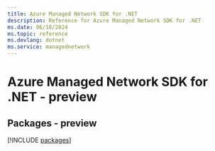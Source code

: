 ```yaml
---
title: Azure Managed Network SDK for .NET
description: Reference for Azure Managed Network SDK for .NET
ms.date: 06/18/2024
ms.topic: reference
ms.devlang: dotnet
ms.service: managednetwork
---
```

# Azure Managed Network SDK for .NET - preview
## Packages - preview
[!INCLUDE [packages](managed-network-index.md)]